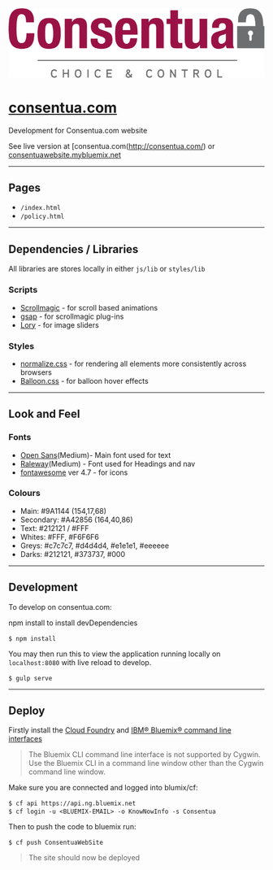![](imgs/logo/consentua-logo-colour.png)
# [consentua.com](http://consentua.com/)
Development for Consentua.com website

See live version at [consentua.com(http://consentua.com/) or [consentuawebsite.mybluemix.net](https://consentuawebsite.mybluemix.net/)

___
## Pages

* `/index.html`
* `/policy.html`

___
## Dependencies / Libraries

All libraries are stores locally in either `js/lib` or `styles/lib`


### Scripts
* [Scrollmagic](http://scrollmagic.io/) - for scroll based animations
* [gsap](https://greensock.com/gsap) - for scrollmagic plug-ins
* [Lory](http://meandmax.github.io/lory/) - for image sliders

### Styles
* [normalize.css](https://necolas.github.io/normalize.css/) - for rendering all elements more consistently across browsers
* [Balloon.css](https://kazzkiq.github.io/balloon.css/) - for balloon hover effects

___
## Look and Feel

### Fonts

* [Open Sans](https://fonts.google.com/selection?selection.family=Open+Sans|Raleway)(Medium)- Main font used for text
* [Raleway](https://fonts.google.com/selection?selection.family=Open+Sans|Raleway)(Medium) - Font used for Headings and nav
* [fontawesome](http://fontawesome.io/) ver 4.7 - for icons

### Colours

* Main: #9A1144 (154,17,68)
* Secondary: #A42856 (164,40,86)
* Text: #212121 / #FFF
* Whites: #FFF, #F6F6F6
* Greys: #c7c7c7, #d4d4d4, #e1e1e1, #eeeeee
* Darks: #212121, #373737, #000

___
## Development

To develop on consentua.com:

npm install to install devDependencies

```
$ npm install
```


You may then run this to view the application running locally on `localhost:8080`  with live reload to develop.

```
$ gulp serve
```


___
## Deploy

Firstly install the [Cloud Foundry](https://github.com/cloudfoundry/cli/releases) and [IBM® Bluemix® command line interfaces](http://clis.ng.bluemix.net/ui/home.html)

>The Bluemix CLI command line interface is not supported by Cygwin. Use the Bluemix CLI in a command line window other than the Cygwin command line window.

Make sure you are connected and logged into blumix/cf:
```
$ cf api https://api.ng.bluemix.net
$ cf login -u <BLUEMIX-EMAIL> -o KnowNowInfo -s Consentua
```

Then to push the code to bluemix run:
```
$ cf push ConsentuaWebSite
```


>The site should now be deployed 